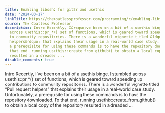 ```yaml
---
title: Enabling libssh2 for git2r and usethis
date: '2020-03-17'
linkTitle: https://thecoatlessprofessor.com/programming/r/enabling-libssh2-for-git2r-and-usethis/
source: The Coatless Professor
description: Intro Recently, I&rsquo;ve been on a bit of a usethis binge. I stumbled
  across usethis::pr_*() set of functions, which is geared toward speeding up contributions
  to community repositories. There is a wonderful vignette titled &ldquo;Pull request
  helpers&rdquo; that explains their usage in a real-world case study. Unfortunately,
  a prerequisite for using these commands is to have the repository downloaded. To
  that end, running usethis::create_from_github() to obtain a local copy of the repository
  resulted in a dreaded ...
disable_comments: true
---
```

Intro Recently, I&rsquo;ve been on a bit of a usethis binge. I stumbled across usethis::pr_*() set of functions, which is geared toward speeding up contributions to community repositories. There is a wonderful vignette titled &ldquo;Pull request helpers&rdquo; that explains their usage in a real-world case study. Unfortunately, a prerequisite for using these commands is to have the repository downloaded. To that end, running usethis::create_from_github() to obtain a local copy of the repository resulted in a dreaded ...